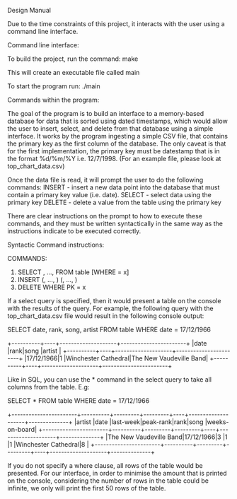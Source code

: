 Design Manual

Due to the time constraints of this project, it interacts with the user using a command line interface. 

Command line interface:

To build the project, run the command: make 

This will create an executable file called main

To start the program run: ./main

Commands within the program:

The goal of the program is to build an interface to a memory-based database for data that is sorted using dated timestamps, which would allow the user to insert, select, and delete from that database using a simple interface. It works by the program ingesting a simple CSV file, that contains the primary key as the first column of the database. The only caveat is that for the first implementation, the primary key must be datestamp that is in the format %d/%m/%Y i.e. 12/7/1998. (For an example file, please look at top_chart_data.csv)

Once the data file is read, it will prompt the user to do the following commands:
INSERT - insert a new data point into the database that must contain a primary key value (i.e. date). 
SELECT - select data using the primary key
DELETE - delete a value from the table using the primary key

There are clear instructions on the prompt to how to execute these commands, and they must be written syntactically in the same way as the instructions indicate to be executed correctly. 

Syntactic Command instructions:

COMMANDS: 
 
  1. SELECT <PK>, ..., <columnN> FROM table [WHERE <PK> = x]
  2. INSERT (<PK>, ..., <columnN>) (<PK>, ..., <valueN>)
  3. DELETE WHERE PK = x


If a select query is specified, then it would present a table on the console with the results of the query. 
For example, the following query with the top_chart_data.csv file would result in the following console output:

SELECT date, rank, song, artist FROM table WHERE date = 17/12/1966
 
+----------+----+--------------------+-----------------------+
|date      |rank|song                |artist                 |
+----------+----+--------------------+-----------------------+
|17/12/1966|1   |Winchester Cathedral|The New Vaudeville Band|
+----------+----+--------------------+-----------------------+



Like in SQL, you can use the * command in the select query to take all columns from the table. E.g:

SELECT * FROM table WHERE date = 17/12/1966
 
+-----------------------+----------+---------+---------+----+--------------------+--------------+
|artist                 |date      |last-week|peak-rank|rank|song                |weeks-on-board|
+-----------------------+----------+---------+---------+----+--------------------+--------------+
|The New Vaudeville Band|17/12/1966|3        |1        |1   |Winchester Cathedral|8             |
+-----------------------+----------+---------+---------+----+--------------------+--------------+
 

If you do not specify a where clause, all rows of the table would be presented. For our interface, in order to minimise the amount that is printed on the console, considering the number of rows in the table could be infinite, we only will print the first 50 rows of the table. 

